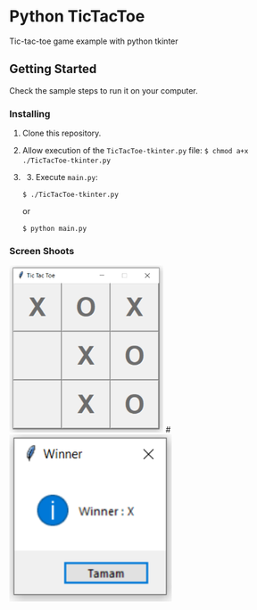 # Python TicTacToe

Tic-tac-toe game example with python tkinter


## Getting Started 
Check the sample steps to run it on your computer.

### Installing

1. Clone this repository.
2. Allow execution of the `TicTacToe-tkinter.py` file: `$ chmod a+x ./TicTacToe-tkinter.py`
3. 3. Execute `main.py`: 

    ```
    $ ./TicTacToe-tkinter.py
    ```

    or

    ```
    $ python main.py
    ```
   
### Screen Shoots
<img src="ScreenShoots/ssttt1.png" height="300em" title="Tkinter">
# 

<img src="ScreenShoots/ssttt2.png" height="300em" title="Tkinter">

